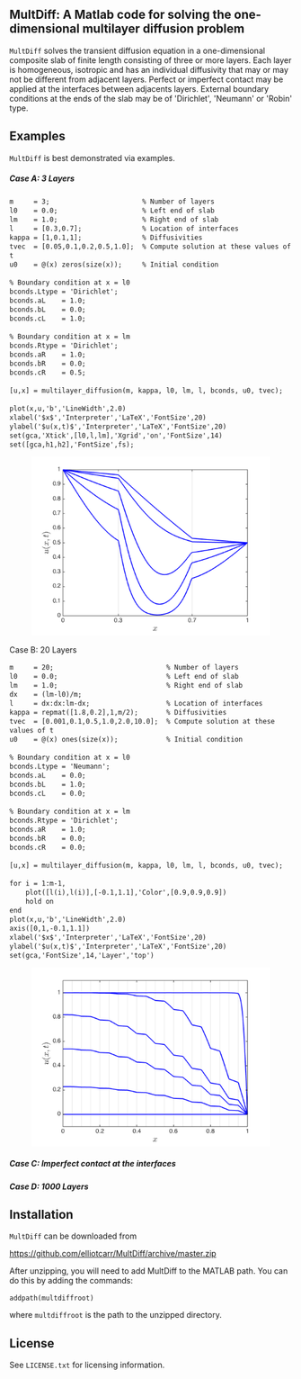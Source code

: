 ## MultDiff: A Matlab code for solving the one-dimensional multilayer diffusion problem

``MultDiff`` solves the transient diffusion equation in a one-dimensional composite slab of finite length consisting of three or more layers. Each layer is homogeneous, isotropic and has an individual diffusivity that may or may not be different from adjacent layers. Perfect or imperfect contact may be applied at the interfaces between adjacents layers. External boundary conditions at the ends of the slab may be of 'Dirichlet', 'Neumann' or 'Robin' type.

## Examples

``MultDiff`` is best demonstrated via examples.

##### Case A: 3 Layers

```
m     = 3;                       % Number of layers
l0    = 0.0;                     % Left end of slab
lm    = 1.0;                     % Right end of slab
l     = [0.3,0.7];               % Location of interfaces
kappa = [1,0.1,1];               % Diffusivities 
tvec  = [0.05,0.1,0.2,0.5,1.0];  % Compute solution at these values of t
u0    = @(x) zeros(size(x));     % Initial condition

% Boundary condition at x = l0
bconds.Ltype = 'Dirichlet'; 
bconds.aL    = 1.0; 
bconds.bL    = 0.0; 
bconds.cL    = 1.0;

% Boundary condition at x = lm
bconds.Rtype = 'Dirichlet'; 
bconds.aR    = 1.0; 
bconds.bR    = 0.0; 
bconds.cR    = 0.5;

[u,x] = multilayer_diffusion(m, kappa, l0, lm, l, bconds, u0, tvec);

plot(x,u,'b','LineWidth',2.0)
xlabel('$x$','Interpreter','LaTeX','FontSize',20)
ylabel('$u(x,t)$','Interpreter','LaTeX','FontSize',20)
set(gca,'Xtick',[l0,l,lm],'Xgrid','on','FontSize',14)
set([gca,h1,h2],'FontSize',fs);
```

<figure><img src="https://github.com/elliotcarr/MultDiff/raw/master/figures/exampleA.png"></figure>

Case B: 20 Layers

```
m     = 20;                            % Number of layers
l0    = 0.0;                           % Left end of slab
lm    = 1.0;                           % Right end of slab
dx    = (lm-l0)/m;
l     = dx:dx:lm-dx;                   % Location of interfaces
kappa = repmat([1.8,0.2],1,m/2);       % Diffusivities 
tvec  = [0.001,0.1,0.5,1.0,2.0,10.0];  % Compute solution at these values of t
u0    = @(x) ones(size(x));            % Initial condition

% Boundary condition at x = l0
bconds.Ltype = 'Neumann'; 
bconds.aL    = 0.0; 
bconds.bL    = 1.0; 
bconds.cL    = 0.0;

% Boundary condition at x = lm
bconds.Rtype = 'Dirichlet'; 
bconds.aR    = 1.0; 
bconds.bR    = 0.0; 
bconds.cR    = 0.0;

[u,x] = multilayer_diffusion(m, kappa, l0, lm, l, bconds, u0, tvec);

for i = 1:m-1, 
    plot([l(i),l(i)],[-0.1,1.1],'Color',[0.9,0.9,0.9])
    hold on
end
plot(x,u,'b','LineWidth',2.0)
axis([0,1,-0.1,1.1])
xlabel('$x$','Interpreter','LaTeX','FontSize',20)
ylabel('$u(x,t)$','Interpreter','LaTeX','FontSize',20)
set(gca,'FontSize',14,'Layer','top')
```

<figure><img src="https://github.com/elliotcarr/MultDiff/raw/master/figures/exampleB.png"></figure>

##### Case C: Imperfect contact at the interfaces

##### Case D: 1000 Layers

## Installation

``MultDiff`` can be downloaded from

https://github.com/elliotcarr/MultDiff/archive/master.zip

After unzipping, you will need to add MultDiff to the MATLAB path. You can do
this by adding the commands:
```
addpath(multdiffroot)
```
where `multdiffroot` is the path to the unzipped directory.

## License

See `LICENSE.txt` for licensing information.
